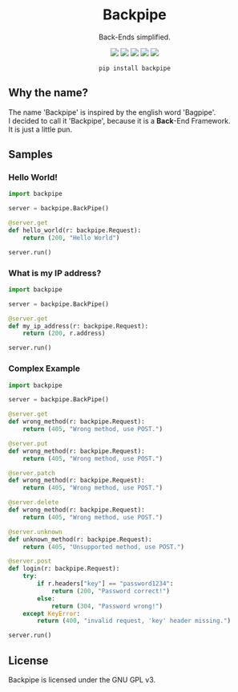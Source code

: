 <h1 align=center>Backpipe</h1>

<p align=center>Back-Ends simplified.</p>

<div align=center>
<img src="https://img.shields.io/pypi/v/backpipe?color=blue">
<img src='https://static.pepy.tech/badge/backpipe'>
<img src="https://img.shields.io/pypi/l/backpipe?color=yellow">
<img src="https://img.shields.io/github/repo-size/Simoso68/backpipe?color=green">
<img src="https://tokei.rs/b1/github/simoso68/backpipe?category=lines">

<br>
</div>

<div align=center><pre><code>pip install backpipe</code></pre></div>

## Why the name?

The name 'Backpipe' is inspired by the english word 'Bagpipe'. \
I decided to call it 'Backpipe', because it is a **Back**-End Framework. \
It is just a little pun.

## Samples

### Hello World!

```python
import backpipe

server = backpipe.BackPipe()

@server.get
def hello_world(r: backpipe.Request):
    return (200, "Hello World")

server.run()
```

### What is my IP address?

```python
import backpipe

server = backpipe.BackPipe()

@server.get
def my_ip_address(r: backpipe.Request):
    return (200, r.address)

server.run()
```

### Complex Example

```python
import backpipe

server = backpipe.BackPipe()

@server.get
def wrong_method(r: backpipe.Request):
    return (405, "Wrong method, use POST.")

@server.put
def wrong_method(r: backpipe.Request):
    return (405, "Wrong method, use POST.")

@server.patch
def wrong_method(r: backpipe.Request):
    return (405, "Wrong method, use POST.")

@server.delete
def wrong_method(r: backpipe.Request):
    return (405, "Wrong method, use POST.")

@server.unknown
def unknown_method(r: backpipe.Request):
    return (405, "Unsupported method, use POST.")

@server.post
def login(r: backpipe.Request):
    try:
        if r.headers["key"] == "password1234":
            return (200, "Password correct!")
        else:
            return (304, "Password wrong!")
    except KeyError:
        return (400, "invalid request, 'key' header missing.")

server.run()
```

## License

Backpipe is licensed under the GNU GPL v3.